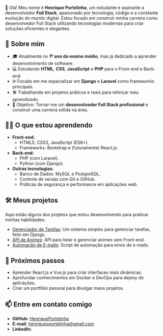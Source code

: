 👋 Olá! Meu nome é **Henrique Portelinha**, um estudante e aspirante a desenvolvedor **Full Stack**, apaixonado por tecnologia, código e a constante evolução do mundo digital. Estou focado em construir minha carreira como desenvolvedor Full Stack utilizando tecnologias modernas para criar soluções eficientes e elegantes.

## 🚀 Sobre mim
- 🎓 Atualmente no **1º ano do ensino médio**, mas já dedicado a aprender desenvolvimento de software.
- 💻 Estudando **HTML**, **CSS**, **JavaScript** e **PHP** para o Front-end e Back-end.
- 🌐 Focado em me especializar em **Django** e **Laravel** como frameworks principais.
- 🛠️ Trabalhando em projetos práticos e reais para reforçar meu aprendizado.
- 🌟 Objetivo: Tornar-me um **desenvolvedor Full Stack profissional** e construir uma carreira sólida na área.

## 🧑‍💻 O que estou aprendendo
- **Front-end:** 
  - HTML5, CSS3, JavaScript (ES6+).
  - Frameworks: Bootstrap e (futuramente) React.js.
- **Back-end:**
  - PHP (com Laravel).
  - Python (com Django).
- **Outras tecnologias:**
  - Banco de Dados: MySQL e PostgreSQL.
  - Controle de versão com Git e GitHub.
  - Práticas de segurança e performance em aplicações web.

## 🛠️ Meus projetos
Aqui estão alguns dos projetos que estou desenvolvendo para praticar minhas habilidades:
- [Gerenciador de Tarefas](https://github.com/HenriquePortelinha/gerenciador-de-tarefas): Um sistema simples para gerenciar tarefas, feito em Django.
- [API de Animes](https://github.com/HenriquePortelinha/api-de-animes): API para listar e gerenciar animes sem Front-end.
- [Automação de E-mails](https://github.com/HenriquePortelinha/automacao-email-senha): Script de automação para envio de e-mails.

## 🌱 Próximos passos
- Aprender React.js e Vue.js para criar interfaces mais dinâmicas.
- Aprofundar conhecimentos em Docker e DevOps para deploy de aplicações.
- Criar um portfólio pessoal para divulgar meus projetos.

## 📫 Entre em contato comigo
- **GitHub:** [HenriquePortelinha](https://github.com/HenriquePortelinha)
- **E-mail:** henriquesportelinha@gmail.com
- **LinkedIn:** 